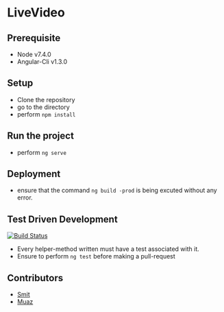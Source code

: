 # LiveVideo

## Prerequisite
- Node v7.4.0
- Angular-Cli v1.3.0

## Setup
- Clone the repository
- go to the directory
- perform `npm install`

## Run the project
- perform `ng serve`

## Deployment
- ensure that the command `ng build -prod` is being excuted without any error.

## Test Driven Development
[![Build Status](https://travis-ci.org/shah-smit/live-stream-hack.svg?branch=master)](https://travis-ci.org/shah-smit/live-stream-hack/builds)
- Every helper-method written must have a test associated with it.
- Ensure to perform `ng test` before making a pull-request

## Contributors
- [Smit](https://github.com/shah-smit)
- [Muaz](https://github.com/muaz-khan)
